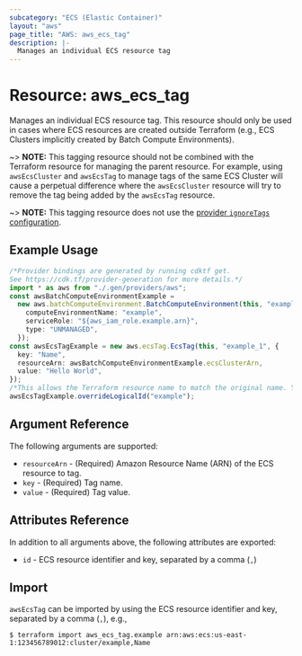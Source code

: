 ```yaml
---
subcategory: "ECS (Elastic Container)"
layout: "aws"
page_title: "AWS: aws_ecs_tag"
description: |-
  Manages an individual ECS resource tag
---
```


# Resource: aws\_ecs\_tag

Manages an individual ECS resource tag. This resource should only be used in cases where ECS resources are created outside Terraform (e.g., ECS Clusters implicitly created by Batch Compute Environments).

\~> **NOTE:** This tagging resource should not be combined with the Terraform resource for managing the parent resource. For example, using `awsEcsCluster` and `awsEcsTag` to manage tags of the same ECS Cluster will cause a perpetual difference where the `awsEcsCluster` resource will try to remove the tag being added by the `awsEcsTag` resource.

\~> **NOTE:** This tagging resource does not use the [provider `ignoreTags` configuration](/docs/providers/aws/index.html#ignore_tags).

## Example Usage

```typescript
/*Provider bindings are generated by running cdktf get.
See https://cdk.tf/provider-generation for more details.*/
import * as aws from "./.gen/providers/aws";
const awsBatchComputeEnvironmentExample =
  new aws.batchComputeEnvironment.BatchComputeEnvironment(this, "example", {
    computeEnvironmentName: "example",
    serviceRole: "${aws_iam_role.example.arn}",
    type: "UNMANAGED",
  });
const awsEcsTagExample = new aws.ecsTag.EcsTag(this, "example_1", {
  key: "Name",
  resourceArn: awsBatchComputeEnvironmentExample.ecsClusterArn,
  value: "Hello World",
});
/*This allows the Terraform resource name to match the original name. You can remove the call if you don't need them to match.*/
awsEcsTagExample.overrideLogicalId("example");

```

## Argument Reference

The following arguments are supported:

* `resourceArn` - (Required) Amazon Resource Name (ARN) of the ECS resource to tag.
* `key` - (Required) Tag name.
* `value` - (Required) Tag value.

## Attributes Reference

In addition to all arguments above, the following attributes are exported:

* `id` - ECS resource identifier and key, separated by a comma (`,`)

## Import

`awsEcsTag` can be imported by using the ECS resource identifier and key, separated by a comma (`,`), e.g.,

```console
$ terraform import aws_ecs_tag.example arn:aws:ecs:us-east-1:123456789012:cluster/example,Name
```
